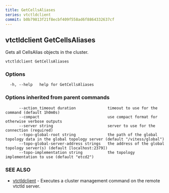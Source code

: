 ```yaml
---
title: GetCellsAliases
series: vtctldclient
commit: b0b79813f21f8ecbf409f558ad6f8864332637cf
---
```

## vtctldclient GetCellsAliases

Gets all CellsAlias objects in the cluster.

```
vtctldclient GetCellsAliases
```

### Options

```
  -h, --help   help for GetCellsAliases
```

### Options inherited from parent commands

```
      --action_timeout duration              timeout to use for the command (default 1h0m0s)
      --compact                              use compact format for otherwise verbose outputs
      --server string                        server to use for the connection (required)
      --topo-global-root string              the path of the global topology data in the global topology server (default "/vitess/global")
      --topo-global-server-address strings   the address of the global topology server(s) (default [localhost:2379])
      --topo-implementation string           the topology implementation to use (default "etcd2")
```

### SEE ALSO

* [vtctldclient](../)	 - Executes a cluster management command on the remote vtctld server.

